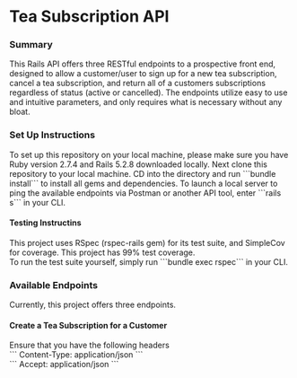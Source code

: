 <h1>Tea Subscription API</h1>


<h3>Summary</h3>
This Rails API offers three RESTful endpoints to a prospective front end, designed to allow a customer/user to sign up for a new tea subscription, cancel a tea subscription, and return all of a customers subscriptions regardless of status (active or cancelled).  The endpoints utilize easy to use and intuitive parameters, and only requires what is necessary without any bloat.

<h3>Set Up Instructions</h3>
To set up this repository on your local machine, please make sure you have Ruby version 2.7.4 and Rails 5.2.8 downloaded locally.  Next clone this repository to your local machine.  CD into the directory and run ```bundle install``` to install all gems and dependencies.  To launch a local server to ping the available endpoints via Postman or another API tool, enter ```rails s``` in your CLI. 
<h4>Testing Instructins</h4>
This project uses RSpec (rspec-rails gem) for its test suite, and SimpleCov for coverage.  This project has 99% test coverage.
<br>
To run the test suite yourself, simply run ```bundle exec rspec``` in your CLI.

<h3>Available Endpoints</h3>
Currently, this project offers three endpoints.

<h4>Create a Tea Subscription for a Customer</h4>
Ensure that you have the following headers<br>
```
Content-Type: application/json 
```
<br>
``` 
Accept: application/json
```
